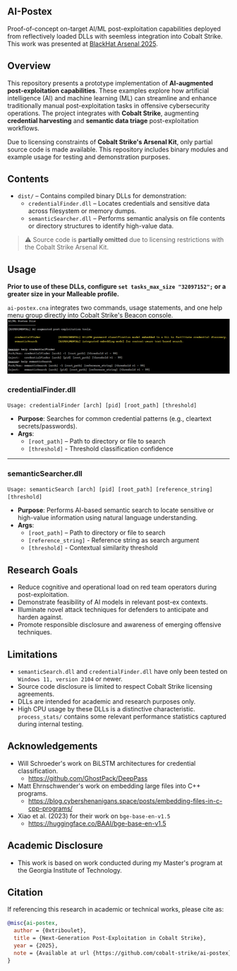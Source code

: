 


## **AI-Postex**  
Proof-of-concept on-target AI/ML post-exploitation capabilities deployed from reflectively loaded DLLs with seemless integration into Cobalt Strike. This work was presented at [BlackHat Arsenal 2025](https://www.blackhat.com/us-25/arsenal/schedule/#next-generation-post-exploitation-in-cobalt-strike-45376).

## Overview

This repository presents a prototype implementation of **AI-augmented post-exploitation capabilities**. These examples explore how artificial intelligence (AI) and machine learning (ML) can streamline and enhance traditionally manual post-exploitation tasks in offensive cybersecurity operations. The project integrates with **Cobalt Strike**, augmenting **credential harvesting** and **semantic data triage** post-exploitation workflows.

Due to licensing constraints of **Cobalt Strike's Arsenal Kit**, only partial source code is made available. This repository includes binary modules and example usage for testing and demonstration purposes.

## Contents

- `dist/` – Contains compiled binary DLLs for demonstration:
  - `credentialFinder.dll` – Locates credentials and sensitive data across filesystem or memory dumps.
  - `semanticSearcher.dll` – Performs semantic analysis on file contents or directory structures to identify high-value data.

> ⚠️ Source code is **partially omitted** due to licensing restrictions with the Cobalt Strike Arsenal Kit.

## Usage

**Prior to use of these DLLs, configure `set tasks_max_size "32097152";` or a greater size in your Malleable profile.**

`ai-postex.cna` integrates two commands, usage statements, and one help menu group directly into Cobalt Strike's Beacon console.
![alt text](image-2.png)

### credentialFinder.dll
`Usage: credentialFinder [arch] [pid] [root_path] [threshold]`
- **Purpose**: Searches for common credential patterns (e.g., cleartext secrets/passwords).
- **Args**:
    - `[root_path]` – Path to directory or file to search
    - `[threshold]` - Threshold classification confidence

---
### semanticSearcher.dll
`Usage: semanticSearch [arch] [pid] [root_path] [reference_string] [threshold]`

- **Purpose**: Performs AI-based semantic search to locate sensitive or high-value information using natural language understanding.
- **Args**:
  - `[root_path]` – Path to directory or file to search
  - `[reference_string]` - Reference string as search argument
  - `[threshold]` - Contextual similarity threshold

## Research Goals

- Reduce cognitive and operational load on red team operators during post-exploitation.
- Demonstrate feasibility of AI models in relevant post-ex contexts.
- Illuminate novel attack techniques for defenders to anticipate and harden against.
- Promote responsible disclosure and awareness of emerging offensive techniques.

## Limitations

- `semanticSearch.dll` and `credentialFinder.dll` have only been tested on `Windows 11, version 2104` or newer.
- Source code disclosure is limited to respect Cobalt Strike licensing agreements.
- DLLs are intended for academic and research purposes only.
- High CPU usage by these DLLs is a distinctive characteristic. `process_stats/` contains some relevant performance statistics captured during internal testing.

## Acknowledgements
- Will Schroeder's work on BiLSTM architectures for credential classification. 
  - https://github.com/GhostPack/DeepPass
- Matt Ehrnschwender's work on embedding large files into C++ programs.
  - https://blog.cybershenanigans.space/posts/embedding-files-in-c-cpp-programs/
- Xiao et al. (2023) for their work on `bge-base-en-v1.5`
  - https://huggingface.co/BAAI/bge-base-en-v1.5 

## Academic Disclosure
- This work is based on work conducted during my Master's program at the Georgia Institute of Technology.

## Citation

If referencing this research in academic or technical works, please cite as:

```bibtex
@misc{ai-postex,
  author = {0xtriboulet},
  title = {Next-Generation Post-Exploitation in Cobalt Strike},
  year = {2025},
  note = {Available at url {https://github.com/cobalt-strike/ai-postex}}
}
```